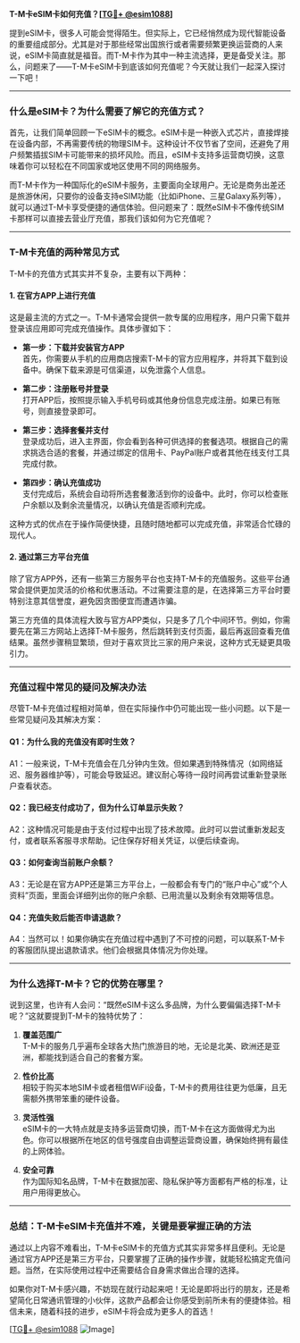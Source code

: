 **T-M卡eSIM卡如何充值？[[TG💪+ @esim1088](https://t.me/s/esim1088)]**

提到eSIM卡，很多人可能会觉得陌生。但实际上，它已经悄然成为现代智能设备的重要组成部分。尤其是对于那些经常出国旅行或者需要频繁更换运营商的人来说，eSIM卡简直就是福音。而T-M卡作为其中一种主流选择，更是备受关注。那么，问题来了——T-M卡eSIM卡到底该如何充值呢？今天就让我们一起深入探讨一下吧！

---

### **什么是eSIM卡？为什么需要了解它的充值方式？**

首先，让我们简单回顾一下eSIM卡的概念。eSIM卡是一种嵌入式芯片，直接焊接在设备内部，不再需要传统的物理SIM卡。这种设计不仅节省了空间，还避免了用户频繁插拔SIM卡可能带来的损坏风险。而且，eSIM卡支持多运营商切换，这意味着你可以轻松在不同国家或地区使用不同的网络服务。

而T-M卡作为一种国际化的eSIM卡服务，主要面向全球用户。无论是商务出差还是旅游休闲，只要你的设备支持eSIM功能（比如iPhone、三星Galaxy系列等），就可以通过T-M卡享受便捷的通信体验。但问题来了：既然eSIM卡不像传统SIM卡那样可以直接去营业厅充值，那我们该如何为它充值呢？

---

### **T-M卡充值的两种常见方式**

T-M卡的充值方式其实并不复杂，主要有以下两种：

#### **1. 在官方APP上进行充值**
这是最主流的方式之一。T-M卡通常会提供一款专属的应用程序，用户只需下载并登录该应用即可完成充值操作。具体步骤如下：

- **第一步：下载并安装官方APP**  
  首先，你需要从手机的应用商店搜索T-M卡的官方应用程序，并将其下载到设备中。确保下载来源是可信渠道，以免泄露个人信息。

- **第二步：注册账号并登录**  
  打开APP后，按照提示输入手机号码或其他身份信息完成注册。如果已有账号，则直接登录即可。

- **第三步：选择套餐并支付**  
  登录成功后，进入主界面，你会看到各种可供选择的套餐选项。根据自己的需求挑选合适的套餐，并通过绑定的信用卡、PayPal账户或者其他在线支付工具完成付款。

- **第四步：确认充值成功**  
  支付完成后，系统会自动将所选套餐激活到你的设备中。此时，你可以检查账户余额以及剩余流量情况，以确认充值是否顺利完成。

这种方式的优点在于操作简便快捷，且随时随地都可以完成充值，非常适合忙碌的现代人。

#### **2. 通过第三方平台充值**
除了官方APP外，还有一些第三方服务平台也支持T-M卡的充值服务。这些平台通常会提供更加灵活的价格和优惠活动。不过需要注意的是，在选择第三方平台时要特别注意其信誉度，避免因贪图便宜而遭遇诈骗。

第三方充值的具体流程大致与官方APP类似，只是多了几个中间环节。例如，你需要先在第三方网站上选择T-M卡服务，然后跳转到支付页面，最后再返回查看充值结果。虽然步骤稍显繁琐，但对于喜欢货比三家的用户来说，这种方式无疑更具吸引力。

---

### **充值过程中常见的疑问及解决办法**

尽管T-M卡充值过程相对简单，但在实际操作中仍可能出现一些小问题。以下是一些常见疑问及其解决方案：

#### **Q1：为什么我的充值没有即时生效？**
A1：一般来说，T-M卡充值会在几分钟内生效。但如果遇到特殊情况（如网络延迟、服务器维护等），可能会导致延迟。建议耐心等待一段时间再尝试重新登录账户查看状态。

#### **Q2：我已经支付成功了，但为什么订单显示失败？**
A2：这种情况可能是由于支付过程中出现了技术故障。此时可以尝试重新发起支付，或者联系客服寻求帮助。记住保存好相关凭证，以便后续查询。

#### **Q3：如何查询当前账户余额？**
A3：无论是在官方APP还是第三方平台上，一般都会有专门的“账户中心”或“个人资料”页面，里面会详细列出你的账户余额、已用流量以及剩余有效期等信息。

#### **Q4：充值失败后能否申请退款？**
A4：当然可以！如果你确实在充值过程中遇到了不可控的问题，可以联系T-M卡的客服团队提出退款请求。他们会根据具体情况为你处理。

---

### **为什么选择T-M卡？它的优势在哪里？**

说到这里，也许有人会问：“既然eSIM卡这么多品牌，为什么要偏偏选择T-M卡呢？”这就要提到T-M卡的独特优势了：

1. **覆盖范围广**  
   T-M卡的服务几乎遍布全球各大热门旅游目的地，无论是北美、欧洲还是亚洲，都能找到适合自己的套餐方案。

2. **性价比高**  
   相较于购买本地SIM卡或者租借WiFi设备，T-M卡的费用往往更为低廉，且无需额外携带笨重的硬件设备。

3. **灵活性强**  
   eSIM卡的一大特点就是支持多运营商切换，而T-M卡在这方面做得尤为出色。你可以根据所在地区的信号强度自由调整运营商设置，确保始终拥有最佳的上网体验。

4. **安全可靠**  
   作为国际知名品牌，T-M卡在数据加密、隐私保护等方面都有严格的标准，让用户用得更放心。

---

### **总结：T-M卡eSIM卡充值并不难，关键是要掌握正确的方法**

通过以上内容不难看出，T-M卡eSIM卡的充值方式其实非常多样且便利。无论是通过官方APP还是第三方平台，只要掌握了正确的操作步骤，就能轻松搞定充值问题。当然，在实际使用过程中还需要结合自身需求做出合理的选择。

如果你对T-M卡感兴趣，不妨现在就行动起来吧！无论是即将出行的朋友，还是希望简化日常通讯管理的小伙伴，这款产品都会让你感受到前所未有的便捷体验。相信未来，随着科技的进步，eSIM卡将会成为更多人的首选！

[[TG💪+ @esim1088](https://t.me/s/esim1088) ![Image](https://i.postimg.cc/4NQfJmqS/Snipaste-2025-05-13-00-14-12.png)]